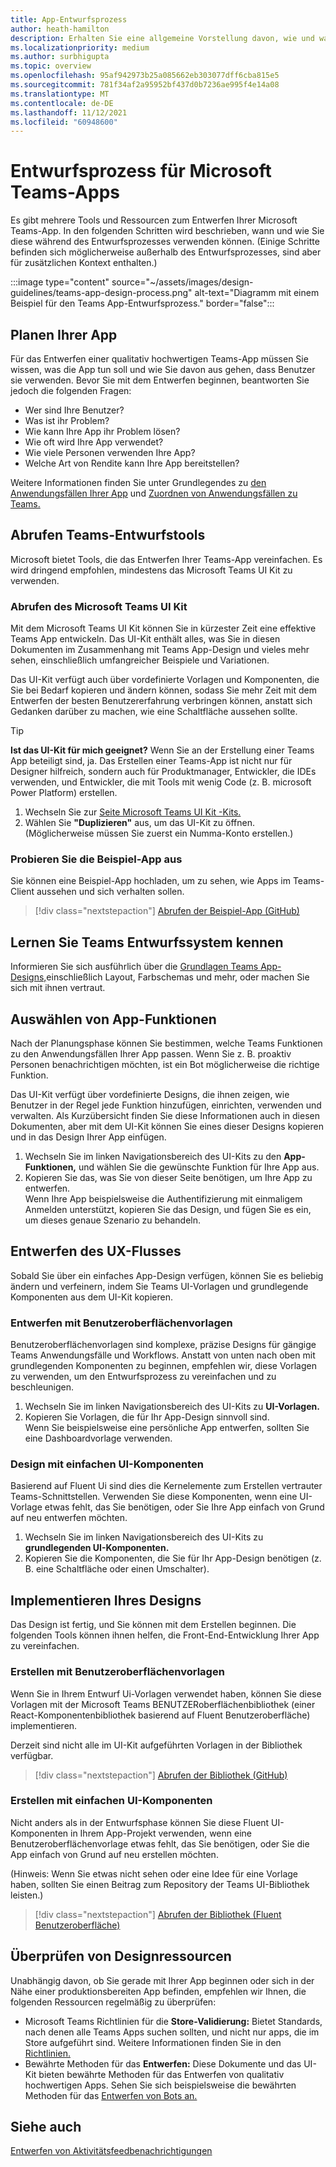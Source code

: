 ```yaml
---
title: App-Entwurfsprozess
author: heath-hamilton
description: Erhalten Sie eine allgemeine Vorstellung davon, wie und wann Sie Microsoft-Tools und -Ressourcen verwenden können, um eine effektive Microsoft Teams-App zu entwerfen.
ms.localizationpriority: medium
ms.author: surbhigupta
ms.topic: overview
ms.openlocfilehash: 95af942973b25a085662eb303077dff6cba815e5
ms.sourcegitcommit: 781f34af2a95952bf437d0b7236ae995f4e14a08
ms.translationtype: MT
ms.contentlocale: de-DE
ms.lasthandoff: 11/12/2021
ms.locfileid: "60948600"
---
```

# <a name="design-process-for-microsoft-teams-apps"></a>Entwurfsprozess für Microsoft Teams-Apps

Es gibt mehrere Tools und Ressourcen zum Entwerfen Ihrer Microsoft Teams-App. In den folgenden Schritten wird beschrieben, wann und wie Sie diese während des Entwurfsprozesses verwenden können. (Einige Schritte befinden sich möglicherweise außerhalb des Entwurfsprozesses, sind aber für zusätzlichen Kontext enthalten.)

:::image type="content" source="~/assets/images/design-guidelines/teams-app-design-process.png" alt-text="Diagramm mit einem Beispiel für den Teams App-Entwurfsprozess." border="false":::

## <a name="plan-your-app"></a>Planen Ihrer App

Für das Entwerfen einer qualitativ hochwertigen Teams-App müssen Sie wissen, was die App tun soll und wie Sie davon aus gehen, dass Benutzer sie verwenden. Bevor Sie mit dem Entwerfen beginnen, beantworten Sie jedoch die folgenden Fragen:

* Wer sind Ihre Benutzer?
* Was ist ihr Problem?
* Wie kann Ihre App ihr Problem lösen?
* Wie oft wird Ihre App verwendet?
* Wie viele Personen verwenden Ihre App?
* Welche Art von Rendite kann Ihre App bereitstellen?

Weitere Informationen finden Sie unter Grundlegendes zu [den Anwendungsfällen Ihrer App](~/concepts/design/understand-use-cases.md) und [Zuordnen von Anwendungsfällen zu Teams.](~/concepts/design/map-use-cases.md)

## <a name="get-teams-design-tools"></a>Abrufen Teams-Entwurfstools

Microsoft bietet Tools, die das Entwerfen Ihrer Teams-App vereinfachen. Es wird dringend empfohlen, mindestens das Microsoft Teams UI Kit zu verwenden.

### <a name="get-the-microsoft-teams-ui-kit"></a>Abrufen des Microsoft Teams UI Kit

Mit dem Microsoft Teams UI Kit können Sie in kürzester Zeit eine effektive Teams App entwickeln. Das UI-Kit enthält alles, was Sie in diesen Dokumenten im Zusammenhang mit Teams App-Design und vieles mehr sehen, einschließlich umfangreicher Beispiele und Variationen.

Das UI-Kit verfügt auch über vordefinierte Vorlagen und Komponenten, die Sie bei Bedarf kopieren und ändern können, sodass Sie mehr Zeit mit dem Entwerfen der besten Benutzererfahrung verbringen können, anstatt sich Gedanken darüber zu machen, wie eine Schaltfläche aussehen sollte.

> [!TIP]
> **Ist das UI-Kit für mich geeignet?** Wenn Sie an der Erstellung einer Teams App beteiligt sind, ja. Das Erstellen einer Teams-App ist nicht nur für Designer hilfreich, sondern auch für Produktmanager, Entwickler, die IDEs verwenden, und Entwickler, die mit Tools mit wenig Code (z. B. microsoft Power Platform) erstellen.

1. Wechseln Sie zur [Seite Microsoft Teams UI Kit -Kits.](https://www.figma.com/community/file/916836509871353159)
1. Wählen Sie **"Duplizieren"** aus, um das UI-Kit zu öffnen. (Möglicherweise müssen Sie zuerst ein Numma-Konto erstellen.)

### <a name="try-the-sample-app"></a>Probieren Sie die Beispiel-App aus

Sie können eine Beispiel-App hochladen, um zu sehen, wie Apps im Teams-Client aussehen und sich verhalten sollen.

> [!div class="nextstepaction"]
> [Abrufen der Beispiel-App (GitHub)](https://github.com/OfficeDev/Microsoft-Teams-Samples/tree/main/samples/tab-ui-templates/ts)

## <a name="learn-teams-design-system"></a>Lernen Sie Teams Entwurfssystem kennen

Informieren Sie sich ausführlich über die [Grundlagen Teams App-Designs,](design-teams-app-fundamentals.md)einschließlich Layout, Farbschemas und mehr, oder machen Sie sich mit ihnen vertraut.

## <a name="choose-app-capabilities"></a>Auswählen von App-Funktionen

Nach der Planungsphase können Sie bestimmen, welche Teams Funktionen zu den Anwendungsfällen Ihrer App passen. Wenn Sie z. B. proaktiv Personen benachrichtigen möchten, ist ein Bot möglicherweise die richtige Funktion.

Das UI-Kit verfügt über vordefinierte Designs, die ihnen zeigen, wie Benutzer in der Regel jede Funktion hinzufügen, einrichten, verwenden und verwalten. Als Kurzübersicht finden Sie diese Informationen auch in diesen Dokumenten, aber mit dem UI-Kit können Sie eines dieser Designs kopieren und in das Design Ihrer App einfügen.

1. Wechseln Sie im linken Navigationsbereich des UI-Kits zu den **App-Funktionen,** und wählen Sie die gewünschte Funktion für Ihre App aus.
1. Kopieren Sie das, was Sie von dieser Seite benötigen, um Ihre App zu entwerfen.<br />
   Wenn Ihre App beispielsweise die Authentifizierung mit einmaligem Anmelden unterstützt, kopieren Sie das Design, und fügen Sie es ein, um dieses genaue Szenario zu behandeln.

## <a name="design-your-ux-flow"></a>Entwerfen des UX-Flusses

Sobald Sie über ein einfaches App-Design verfügen, können Sie es beliebig ändern und verfeinern, indem Sie Teams UI-Vorlagen und grundlegende Komponenten aus dem UI-Kit kopieren.

### <a name="design-with-ui-templates"></a>Entwerfen mit Benutzeroberflächenvorlagen

Benutzeroberflächenvorlagen sind komplexe, präzise Designs für gängige Teams Anwendungsfälle und Workflows. Anstatt von unten nach oben mit grundlegenden Komponenten zu beginnen, empfehlen wir, diese Vorlagen zu verwenden, um den Entwurfsprozess zu vereinfachen und zu beschleunigen.

1. Wechseln Sie im linken Navigationsbereich des UI-Kits zu **UI-Vorlagen.**
1. Kopieren Sie Vorlagen, die für Ihr App-Design sinnvoll sind.<br />
   Wenn Sie beispielsweise eine persönliche App entwerfen, sollten Sie eine Dashboardvorlage verwenden.

### <a name="design-with-basic-ui-components"></a>Design mit einfachen UI-Komponenten

Basierend auf Fluent Ui sind dies die Kernelemente zum Erstellen vertrauter Teams-Schnittstellen. Verwenden Sie diese Komponenten, wenn eine UI-Vorlage etwas fehlt, das Sie benötigen, oder Sie Ihre App einfach von Grund auf neu entwerfen möchten.

1. Wechseln Sie im linken Navigationsbereich des UI-Kits zu **grundlegenden UI-Komponenten.**
1. Kopieren Sie die Komponenten, die Sie für Ihr App-Design benötigen (z. B. eine Schaltfläche oder einen Umschalter).

## <a name="implement-your-design"></a>Implementieren Ihres Designs

Das Design ist fertig, und Sie können mit dem Erstellen beginnen. Die folgenden Tools können ihnen helfen, die Front-End-Entwicklung Ihrer App zu vereinfachen.

### <a name="build-with-ui-templates"></a>Erstellen mit Benutzeroberflächenvorlagen

Wenn Sie in Ihrem Entwurf Ui-Vorlagen verwendet haben, können Sie diese Vorlagen mit der Microsoft Teams BENUTZERoberflächenbibliothek (einer React-Komponentenbibliothek basierend auf Fluent Benutzeroberfläche) implementieren.

Derzeit sind nicht alle im UI-Kit aufgeführten Vorlagen in der Bibliothek verfügbar.

> [!div class="nextstepaction"]
> [Abrufen der Bibliothek (GitHub)](https://github.com/OfficeDev/microsoft-teams-ui-component-library)

### <a name="build-with-basic-ui-components"></a>Erstellen mit einfachen UI-Komponenten

Nicht anders als in der Entwurfsphase können Sie diese Fluent UI-Komponenten in Ihrem App-Projekt verwenden, wenn eine Benutzeroberflächenvorlage etwas fehlt, das Sie benötigen, oder Sie die App einfach von Grund auf neu erstellen möchten. 

(Hinweis: Wenn Sie etwas nicht sehen oder eine Idee für eine Vorlage haben, sollten Sie einen Beitrag zum Repository der Teams UI-Bibliothek leisten.)

> [!div class="nextstepaction"]
> [Abrufen der Bibliothek (Fluent Benutzeroberfläche)](https://fluentsite.z22.web.core.windows.net/)

## <a name="review-design-resources"></a>Überprüfen von Designressourcen

Unabhängig davon, ob Sie gerade mit Ihrer App beginnen oder sich in der Nähe einer produktionsbereiten App befinden, empfehlen wir Ihnen, die folgenden Ressourcen regelmäßig zu überprüfen:

* Microsoft Teams Richtlinien für die **Store-Validierung:** Bietet Standards, nach denen alle Teams Apps suchen sollten, und nicht nur apps, die im Store aufgeführt sind. Weitere Informationen finden Sie in den [Richtlinien.](~/concepts/deploy-and-publish/appsource/prepare/teams-store-validation-guidelines.md)
* Bewährte Methoden für das **Entwerfen:** Diese Dokumente und das UI-Kit bieten bewährte Methoden für das Entwerfen von qualitativ hochwertigen Apps. Sehen Sie sich beispielsweise die bewährten Methoden für das [Entwerfen von Bots an.](~/bots/design/bots.md#best-practices)

## <a name="see-also"></a>Siehe auch

[Entwerfen von Aktivitätsfeedbenachrichtigungen](~/concepts/design/activity-feed-notifications.md)
